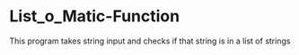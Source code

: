 # List_o_Matic-Function
This program takes string input and checks if that string is in a list of strings
